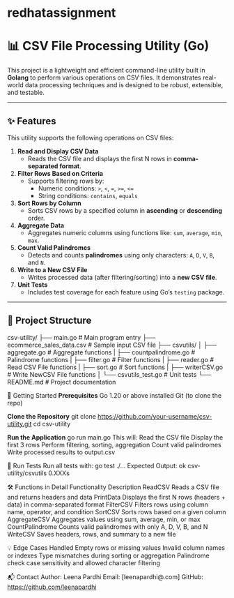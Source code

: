 # redhatassignment
# 📊 CSV File Processing Utility (Go)

This project is a lightweight and efficient command-line utility built in **Golang** to perform various operations on CSV files. It demonstrates real-world data processing techniques and is designed to be robust, extensible, and testable.

---

## ✨ Features

This utility supports the following operations on CSV files:

1. **Read and Display CSV Data**
   - Reads the CSV file and displays the first N rows in **comma-separated format**.
2. **Filter Rows Based on Criteria**
   - Supports filtering rows by:
     - Numeric conditions: `>`, `<`, `=`, `>=`, `<=`
     - String conditions: `contains`, `equals`
3. **Sort Rows by Column**
   - Sorts CSV rows by a specified column in **ascending** or **descending** order.
4. **Aggregate Data**
   - Aggregates numeric columns using functions like: `sum`, `average`, `min`, `max`.
5. **Count Valid Palindromes**
   - Detects and counts **palindromes** using only characters: `A`, `D`, `V`, `B`, and `N`.
6. **Write to a New CSV File**
   - Writes processed data (after filtering/sorting) into a **new CSV file**.
7. **Unit Tests**
   - Includes test coverage for each feature using Go’s `testing` package.

---

## 📂 Project Structure
csv-utility/
├── main.go # Main program entry
├── ecommerce_sales_data.csv # Sample input CSV file
├── csvutils/
│ ├── aggregate.go # Aggregate functions
| ├── countpalindrome.go # Palindrome functions
| ├── filter.go # Filter functions
| ├── reader.go # Read CSV File functions
| ├── sort.go # Sort functions
| ├── writerCSV.go # Write NewCSV File functions 
│ └── csvutils_test.go # Unit tests
└── README.md # Project documentation

🚀 Getting Started
**Prerequisites**
Go 1.20 or above installed
Git (to clone the repo)

**Clone the Repository**
git clone https://github.com/your-username/csv-utility.git
cd csv-utility

**Run the Application**
go run main.go
This will:
Read the CSV file
Display the first 3 rows
Perform filtering, sorting, aggregation
Count valid palindromes
Write processed results to output.csv

🧪 Run Tests
Run all tests with:
go test ./...
Expected Output:
ok      csv-utility/csvutils    0.XXXs

🛠️ Functions in Detail
  Functionality	                            Description
    ReadCSV	                          Reads a CSV file and returns headers and data
    PrintData	                        Displays the first N rows (headers + data) in comma-separated format
    FilterCSV	                        Filters rows using column name, operator, and condition
    SortCSV	                          Sorts rows based on a given column
    AggregateCSV	                    Aggregates values using sum, average, min, or max
    CountPalindrome	                  Counts valid palindromes with only A, D, V, B, and N
    WriteCSV	                        Saves headers, rows, and summary to a new file

💡 Edge Cases Handled
Empty rows or missing values
Invalid column names or indexes
Type mismatches during sorting or aggregation
Palindrome check case sensitivity and allowed character filtering

📬 Contact
Author: Leena Pardhi
Email: [leenapardhi@.com]
GitHub: https://github.com/leenapardhi
